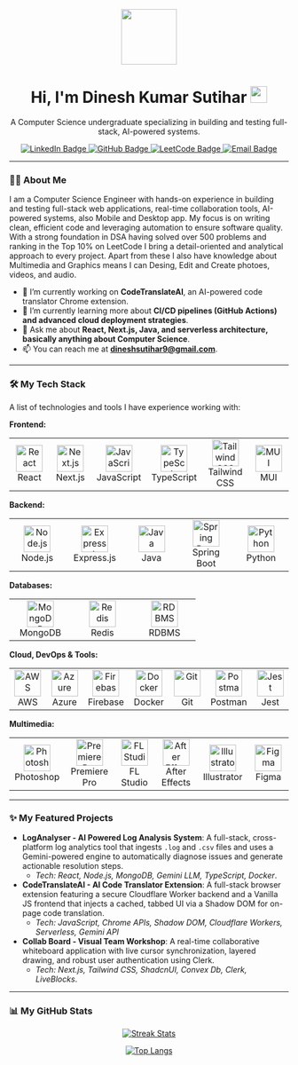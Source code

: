 <div id="header" align="center">
  <img src="https://media.giphy.com/media/M9gbBd9nbDrOTu1Mqx/giphy.gif" width="100"/>
  <h1>
    Hi, I'm Dinesh Kumar Sutihar
    <img src="https://media.giphy.com/media/hvRJCLFzcasrR4ia7z/giphy.gif" width="30px"/>
  </h1>
  <p>
    A Computer Science undergraduate specializing in building and testing full-stack, AI-powered systems.
  </p>
  <div id="badges" align="center">
    <a href="https://linkedin.com/in/dineshsutihar">
      <img src="https://img.shields.io/badge/LinkedIn-blue?style=for-the-badge&logo=linkedin&logoColor=white" alt="LinkedIn Badge"/>
    </a>
    <a href="https://github.com/dineshsutihar">
      <img src="https://img.shields.io/badge/GitHub-black?style=for-the-badge&logo=github&logoColor=white" alt="GitHub Badge"/>
    </a>
    <a href="https://leetcode.com/dineshsutihar">
      <img src="https://img.shields.io/badge/LeetCode-orange?style=for-the-badge&logo=leetcode&logoColor=white" alt="LeetCode Badge"/>
    </a>
     <a href="mailto:dineshsutihar9@gmail.com">
      <img src="https://img.shields.io/badge/Email-red?style=for-the-badge&logo=gmail&logoColor=white" alt="Email Badge"/>
    </a>
  </div>
</div>

---

### 👨‍💻 About Me

I am a Computer Science Engineer with hands-on experience in building and testing full-stack web applications, real-time collaboration tools, AI-powered systems, also Mobile and Desktop app. My focus is on writing clean, efficient code and leveraging automation to ensure software quality. With a strong foundation in DSA having solved over 500 problems and ranking in the Top 10% on LeetCode I bring a detail-oriented and analytical approach to every project. Apart from these I also have knowledge about Multimedia and Graphics means I can Desing, Edit and Create photoes, videos, and audio.

- 🔭 I’m currently working on **CodeTranslateAI**, an AI-powered code translator Chrome extension.
- 🌱 I’m currently learning more about **CI/CD pipelines (GitHub Actions) and advanced cloud deployment strategies**.
- 💬 Ask me about **React, Next.js, Java, and serverless architecture, basically anything about Computer Science**.
- 📫 You can reach me at **dineshsutihar9@gmail.com**.

---

### 🛠️ My Tech Stack

A list of technologies and tools I have experience working with:

**Frontend:**
<table>
  <tr>
    <td align="center" width="96">
        <img src="https://cdn.jsdelivr.net/gh/devicons/devicon/icons/react/react-original.svg" width="48" height="48" alt="React" />
      <br>React
    </td>
    <td align="center" width="96">
        <img src="https://cdn.jsdelivr.net/gh/devicons/devicon/icons/nextjs/nextjs-original.svg" width="48" height="48" alt="Next.js" />
      <br>Next.js
    </td>
    <td align="center" width="96">
        <img src="https://cdn.jsdelivr.net/gh/devicons/devicon/icons/javascript/javascript-original.svg" width="48" height="48" alt="JavaScript" />
      <br>JavaScript
    </td>
    <td align="center" width="96">
        <img src="https://cdn.jsdelivr.net/gh/devicons/devicon/icons/typescript/typescript-original.svg" width="48" height="48" alt="TypeScript" />
      <br>TypeScript
    </td>
    <td align="center" width="96">
        <img src="https://cdn.jsdelivr.net/gh/devicons/devicon/icons/tailwindcss/tailwindcss-original.svg" width="48" height="48" alt="Tailwind CSS" />
      <br>Tailwind CSS
    </td>
    <td align="center" width="96">
        <img src="https://raw.githubusercontent.com/MUI-org/material-ui/master/docs/public/static/logo.svg" width="48" height="48" alt="MUI" />
      <br>MUI
    </td>
  </tr>
</table>

**Backend:**
<table>
  <tr>
    <td align="center" width="96">
        <img src="https://cdn.jsdelivr.net/gh/devicons/devicon/icons/nodejs/nodejs-original.svg" width="48" height="48" alt="Node.js" />
      <br>Node.js
    </td>
    <td align="center" width="96">
        <img src="https://cdn.jsdelivr.net/gh/devicons/devicon/icons/express/express-original.svg" width="48" height="48" alt="Express.js" />
      <br>Express.js
    </td>
    <td align="center" width="96">
        <img src="https://cdn.jsdelivr.net/gh/devicons/devicon/icons/java/java-original.svg" width="48" height="48" alt="Java" />
      <br>Java
    </td>
    <td align="center" width="96">
        <img src="https://cdn.jsdelivr.net/gh/devicons/devicon/icons/spring/spring-original.svg" width="48" height="48" alt="Spring Boot" />
      <br>Spring Boot
    </td>
    <td align="center" width="96">
        <img src="https://cdn.jsdelivr.net/gh/devicons/devicon/icons/python/python-original.svg" width="48" height="48" alt="Python" />
      <br>Python
    </td>
  </tr>
</table>

**Databases:**
<table>
  <tr>
    <td align="center" width="96">
        <img src="https://cdn.jsdelivr.net/gh/devicons/devicon/icons/mongodb/mongodb-original.svg" width="48" height="48" alt="MongoDB" />
      <br>MongoDB
    </td>
    <td align="center" width="96">
        <img src="https://cdn.jsdelivr.net/gh/devicons/devicon/icons/redis/redis-original.svg" width="48" height="48" alt="Redis" />
      <br>Redis
    </td>
    <td align="center" width="96">
        <img src="https://cdn.jsdelivr.net/gh/devicons/devicon/icons/mysql/mysql-original.svg" width="48" height="48" alt="RDBMS" />
      <br>RDBMS
    </td>
  </tr>
</table>

**Cloud, DevOps & Tools:**
<table>
  <tr>
    <td align="center" width="96">
        <img src="https://cdn.jsdelivr.net/gh/devicons/devicon@latest/icons/amazonwebservices/amazonwebservices-original-wordmark.svg" width="48" height="48" alt="AWS" />
      <br>AWS
    </td>
    <td align="center" width="96">
        <img src="https://cdn.jsdelivr.net/gh/devicons/devicon/icons/azure/azure-original.svg" width="48" height="48" alt="Azure" />
      <br>Azure
    </td>
    <td align="center" width="96">
        <img src="https://cdn.jsdelivr.net/gh/devicons/devicon/icons/firebase/firebase-plain.svg" width="48" height="48" alt="Firebase" />
      <br>Firebase
    </td>
    <td align="center" width="96">
        <img src="https://cdn.jsdelivr.net/gh/devicons/devicon/icons/docker/docker-original.svg" width="48" height="48" alt="Docker" />
      <br>Docker
    </td>
    <td align="center" width="96">
        <img src="https://cdn.jsdelivr.net/gh/devicons/devicon/icons/git/git-original.svg" width="48" height="48" alt="Git" />
      <br>Git
    </td>
    <td align="center" width="96">
        <img src="https://www.vectorlogo.zone/logos/getpostman/getpostman-icon.svg" width="48" height="48" alt="Postman" />
      <br>Postman
    </td>
     <td align="center" width="96">
        <img src="https://cdn.jsdelivr.net/gh/devicons/devicon/icons/jest/jest-plain.svg" width="48" height="48" alt="Jest" />
      <br>Jest
    </td>
  </tr>
</table>

**Multimedia:**
<table>
  <tr>
    <td align="center" width="96">
        <img src="https://upload.wikimedia.org/wikipedia/commons/a/af/Adobe_Photoshop_CC_icon.svg" width="48" height="48" alt="Photoshop" />
      <br>Photoshop
    </td>
    <td align="center" width="96">
        <img src="https://upload.wikimedia.org/wikipedia/commons/4/40/Adobe_Premiere_Pro_CC_icon.svg" width="48" height="48" alt="Premiere Pro" />
      <br>Premiere Pro
    </td>
    <td align="center" width="96">
        <img src="https://www.svgrepo.com/show/516332/fl-studio-mobile.svg" width="48" height="48" alt="FL Studio" />
      <br>FL Studio
    </td>
    <td align="center" width="96">
        <img src="https://upload.wikimedia.org/wikipedia/commons/c/cb/Adobe_After_Effects_CC_icon.svg" width="48" height="48" alt="After Effects" />
      <br>After Effects
    </td>
    <td align="center" width="96">
        <img src="https://www.vectorlogo.zone/logos/adobe_illustrator/adobe_illustrator-icon.svg" width="48" height="48" alt="Illustrator" />
      <br>Illustrator
    </td>
    <td align="center" width="96">
        <img src="https://www.vectorlogo.zone/logos/figma/figma-icon.svg" width="48" height="48" alt="Figma" />
      <br>Figma
    </td>
  </tr>
</table>



---

### ✨ My Featured Projects

- **LogAnalyser - AI Powered Log Analysis System**: A full-stack, cross-platform log analytics tool that ingests `.log` and `.csv` files and uses a Gemini-powered engine to automatically diagnose issues and generate actionable resolution steps.
  - *Tech: React, Node.js, MongoDB, Gemini LLM, TypeScript, Docker*.
- **CodeTranslateAI - AI Code Translator Extension**: A full-stack browser extension featuring a secure Cloudflare Worker backend and a Vanilla JS frontend that injects a cached, tabbed UI via a Shadow DOM for on-page code translation.
  - *Tech: JavaScript, Chrome APIs, Shadow DOM, Cloudflare Workers, Serverless, Gemini API*
- **Collab Board - Visual Team Workshop**: A real-time collaborative whiteboard application with live cursor synchronization, layered drawing, and robust user authentication using Clerk.
  - *Tech: Next.js, Tailwind CSS, ShadcnUI, Convex Db, Clerk, LiveBlocks*.
---

### 📊 My GitHub Stats

<p align="center">
    <a href="https://git.io/streak-stats">
      <img src="http://github-readme-streak-stats.herokuapp.com?user=dineshsutihar&theme=dark&background=000000&border=white" alt="Streak Stats">
    </a>
</p>
<p align="center">
    <a href="https://github.com/anuraghazra/github-readme-stats">
      <img src="https://github-readme-stats.vercel.app/api/top-langs/?username=dineshsutihar&layout=compact&theme=vision-friendly-dark&border=white" alt="Top Langs">
    </a>
</p>
